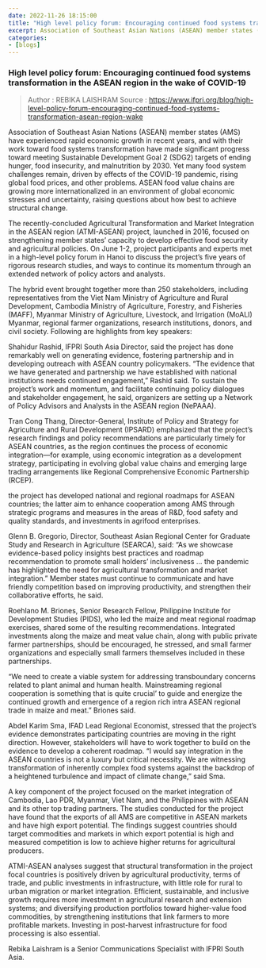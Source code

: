 ```yaml
---
date: 2022-11-26 18:15:00
title: "High level policy forum: Encouraging continued food systems transformation in the ASEAN region in the wake of COVID-19"
excerpt: Association of Southeast Asian Nations (ASEAN) member states (AMS) have experienced rapid economic growth in recent years, and with their work toward food systems transformation have made significant progress toward meeting Sustainable Development Goal 2 (SDG2) targets of ending hunger, food insecurity, and malnutrition by 2030. Yet many food system challenges remain, driven by effects of the COVID-19 pandemic, rising global food prices, and other problems. ASEAN food value chains are growing more internationalized in an environment of global economic stresses and uncertainty, raising questions about how best to achieve structural change.
categories:
- [blogs]
---
```


### High level policy forum: Encouraging continued food systems transformation in the ASEAN region in the wake of COVID-19 ###

> Author : REBIKA LAISHRAM
> Source : https://www.ifpri.org/blog/high-level-policy-forum-encouraging-continued-food-systems-transformation-asean-region-wake

Association of Southeast Asian Nations (ASEAN) member states (AMS) have experienced rapid economic growth in recent years, and with their work toward food systems transformation have made significant progress toward meeting Sustainable Development Goal 2 (SDG2) targets of ending hunger, food insecurity, and malnutrition by 2030. Yet many food system challenges remain, driven by effects of the COVID-19 pandemic, rising global food prices, and other problems. ASEAN food value chains are growing more internationalized in an environment of global economic stresses and uncertainty, raising questions about how best to achieve structural change.

The recently-concluded Agricultural Transformation and Market Integration in the ASEAN region (ATMI-ASEAN) project, launched in 2016, focused on strengthening member states’ capacity to develop effective food security and agricultural policies. On June 1-2, project participants and experts met in a high-level policy forum in Hanoi to discuss the project’s five years of rigorous research studies, and ways to continue its momentum through an extended network of policy actors and analysts.

The hybrid event brought together more than 250 stakeholders, including representatives from the Viet Nam Ministry of Agriculture and Rural Development, Cambodia Ministry of Agriculture, Forestry, and Fisheries (MAFF), Myanmar Ministry of Agriculture, Livestock, and Irrigation (MoALI) Myanmar, regional farmer organizations, research institutions, donors, and civil society. Following are highlights from key speakers:

Shahidur Rashid, IFPRI South Asia Director, said the project has done remarkably well on generating evidence, fostering partnership and in developing outreach with ASEAN country policymakers. “The evidence that we have generated and partnership we have established with national institutions needs continued engagement,” Rashid said. To sustain the project’s work and momentum, and facilitate continuing policy dialogues and stakeholder engagement, he said, organizers are setting up a Network of Policy Advisors and Analysts in the ASEAN region (NePAAA).

Tran Cong Thang, Director-General, Institute of Policy and Strategy for Agriculture and Rural Development (IPSARD) emphasized that the project’s research findings and policy recommendations are particularly timely for ASEAN countries, as the region continues the process of economic integration—for example, using economic integration as a development strategy, participating in evolving global value chains and emerging large trading arrangements like Regional Comprehensive Economic Partnership (RCEP).

the project has developed national and regional roadmaps for ASEAN countries; the latter aim to enhance cooperation among AMS through strategic programs and measures in the areas of R&D, food safety and quality standards, and investments in agrifood enterprises.

Glenn B. Gregorio, Director, Southeast Asian Regional Center for Graduate Study and Research in Agriculture (SEARCA), said: “As we showcase evidence-based policy insights best practices and roadmap recommendation to promote small holders’ inclusiveness … the pandemic has highlighted the need for agricultural transformation and market integration.” Member states must continue to communicate and have friendly competition based on improving productivity, and strengthen their collaborative efforts, he said.

Roehlano M. Briones, Senior Research Fellow, Philippine Institute for Development Studies (PIDS), who led the maize and meat regional roadmap exercises, shared some of the resulting recommendations. Integrated investments along the maize and meat value chain, along with public private farmer partnerships, should be encouraged, he stressed, and small farmer organizations and especially small farmers themselves included in these partnerships.

“We need to create a viable system for addressing transboundary concerns related to plant animal and human health. Mainstreaming regional cooperation is something that is quite crucial’ to guide and energize the continued growth and emergence of a region rich intra ASEAN regional trade in maize and meat.” Briones said.

Abdel Karim Sma, IFAD Lead Regional Economist, stressed that the project’s evidence demonstrates participating countries are moving in the right direction. However, stakeholders will have to work together to build on the evidence to develop a coherent roadmap. “I would say integration in the ASEAN countries is not a luxury but critical necessity. We are witnessing transformation of inherently complex food systems against the backdrop of a heightened turbulence and impact of climate change,” said Sma.

A key component of the project focused on the market integration of Cambodia, Lao PDR, Myanmar, Viet Nam, and the Philippines with ASEAN and its other top trading partners. The studies conducted for the project have found that the exports of all AMS are competitive in ASEAN markets and have high export potential. The findings suggest countries should target commodities and markets in which export potential is high and measured competition is low to achieve higher returns for agricultural producers.

ATMI-ASEAN analyses suggest that structural transformation in the project focal countries is positively driven by agricultural productivity, terms of trade, and public investments in infrastructure, with little role for rural to urban migration or market integration. Efficient, sustainable, and inclusive growth requires more investment in agricultural research and extension systems; and diversifying production portfolios toward higher-value food commodities, by strengthening institutions that link farmers to more profitable markets. Investing in post-harvest infrastructure for food processing is also essential.

Rebika Laishram is a Senior Communications Specialist with IFPRI South Asia.
